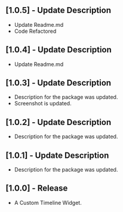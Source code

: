 ## [1.0.5] - Update Description

* Update Readme.md
* Code Refactored

## [1.0.4] - Update Description

* Update Readme.md

## [1.0.3] - Update Description

* Description for the package was updated.
* Screenshot is updated.

## [1.0.2] - Update Description

* Description for the package was updated.

## [1.0.1] - Update Description

* Description for the package was updated.

## [1.0.0] - Release

* A Custom Timeline Widget.
